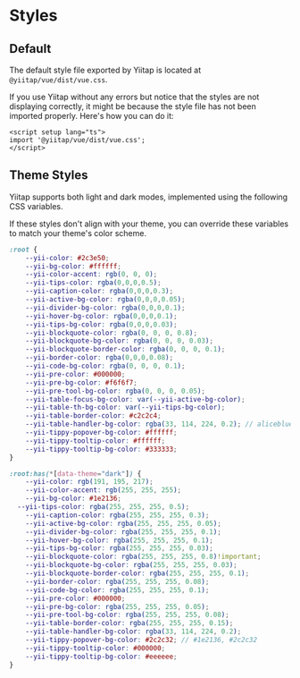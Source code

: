 # Styles

## Default
The default style file exported by Yiitap is located at `@yiitap/vue/dist/vue.css`.

If you use Yiitap without any errors but notice that the styles are not displaying correctly, it might be because the style file has not been imported properly. Here's how you can do it:

```vue
<script setup lang="ts">
import '@yiitap/vue/dist/vue.css';
</script>
```

## Theme Styles
Yiitap supports both light and dark modes, implemented using the following CSS variables. 

If these styles don't align with your theme, you can override these variables to match your theme's color scheme.

```scss
:root {
	--yii-color: #2c3e50;
	--yii-bg-color: #ffffff;
	--yii-color-accent: rgb(0, 0, 0);
	--yii-tips-color: rgba(0,0,0,0.5);
	--yii-caption-color: rgba(0,0,0,0.3);
	--yii-active-bg-color: rgba(0,0,0,0.05);
	--yii-divider-bg-color: rgba(0,0,0,0.1);
	--yii-hover-bg-color: rgba(0,0,0,0.1);
	--yii-tips-bg-color: rgba(0,0,0,0.03);
	--yii-blockquote-color: rgba(0, 0, 0, 0.8);
	--yii-blockquote-bg-color: rgba(0, 0, 0, 0.03);
	--yii-blockquote-border-color: rgba(0, 0, 0, 0.1);
	--yii-border-color: rgba(0,0,0,0.08);
	--yii-code-bg-color: rgba(0, 0, 0, 0.1);
	--yii-pre-color: #000000;
	--yii-pre-bg-color: #f6f6f7;
	--yii-pre-tool-bg-color: rgba(0, 0, 0, 0.05);
	--yii-table-focus-bg-color: var(--yii-active-bg-color);
	--yii-table-th-bg-color: var(--yii-tips-bg-color);
	--yii-table-border-color: #c2c2c4;
	--yii-table-handler-bg-color: rgba(33, 114, 224, 0.2); // aliceblue
	--yii-tippy-popover-bg-color: #ffffff;
	--yii-tippy-tooltip-color: #ffffff;
	--yii-tippy-tooltip-bg-color: #333333;
}

:root:has(*[data-theme="dark"]) {
	--yii-color: rgb(191, 195, 217);
	--yii-color-accent: rgb(255, 255, 255);
	--yii-bg-color: #1e2136;
  --yii-tips-color: rgba(255, 255, 255, 0.5);
	--yii-caption-color: rgba(255, 255, 255, 0.3);
	--yii-active-bg-color: rgba(255, 255, 255, 0.05);
	--yii-divider-bg-color: rgba(255, 255, 255, 0.1);
	--yii-hover-bg-color: rgba(255, 255, 255, 0.1);
	--yii-tips-bg-color: rgba(255, 255, 255, 0.03);
	--yii-blockquote-color: rgba(255, 255, 255, 0.8)!important;
	--yii-blockquote-bg-color: rgba(255, 255, 255, 0.03);
	--yii-blockquote-border-color: rgba(255, 255, 255, 0.1);
	--yii-border-color: rgba(255, 255, 255, 0.08);
	--yii-code-bg-color: rgba(255, 255, 255, 0.1);
	--yii-pre-color: #000000;
	--yii-pre-bg-color: rgba(255, 255, 255, 0.05);
	--yii-pre-tool-bg-color: rgba(255, 255, 255, 0.08);
	--yii-table-border-color: rgba(255, 255, 255, 0.15);
	--yii-table-handler-bg-color: rgba(33, 114, 224, 0.2);
	--yii-tippy-popover-bg-color: #2c2c32; // #1e2136, #2c2c32
	--yii-tippy-tooltip-color: #000000;
	--yii-tippy-tooltip-bg-color: #eeeeee;
}
```